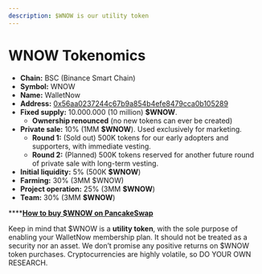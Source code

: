 ```yaml
---
description: $WNOW is our utility token
---
```


# WNOW Tokenomics



* **Chain:** BSC \(Binance Smart Chain\)
* **Symbol:** WNOW
* **Name:** WalletNow
* **Address:** [0x56aa0237244c67b9a854b4efe8479cca0b105289](https://bscscan.com/token/0x56aa0237244c67b9a854b4efe8479cca0b105289)
* **Fixed supply:** 10.000.000 \(10 million\) **$WNOW**.
  * **Ownership renounced** \(no new tokens can ever be created\)
* **Private sale:** 10% \(1MM **$WNOW**\). Used exclusively for marketing.
  * **Round 1:** \(Sold out\) 500K tokens for our early adopters and supporters, with immediate vesting.
  * **Round 2:** \(Planned\) 500K tokens reserved for another future round of private sale with long-term vesting.
* **Initial liquidity:** 5% \(500K **$WNOW**\)
* **Farming:** 30% \(3MM $WNOW\)
* **Project operation:** 25% \(3MM **$WNOW**\)
* **Team:** 30% \(3MM **$WNOW**\)

\*\*\*\*[**How to buy $WNOW on PancakeSwap**](https://walletnow.medium.com/how-to-buy-wnow-cb562f30a396)

Keep in mind that $WNOW is a **utility token**, with the sole purpose of enabling your WalletNow membership plan. It should not be treated as a security nor an asset. We don’t promise any positive returns on $WNOW token purchases. Cryptocurrencies are highly volatile, so DO YOUR OWN RESEARCH.

